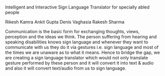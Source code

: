Intelligent and Interactive Sign Language Translator for specially abled people

Rikesh Kamra
Ankit Gupta
Denis Vaghasia
Rakesh Sharma

Communication is the basic form for exchanging thoughts, views, perception and the ideas we think. 
The person suffering from hearing and speaking disabilities knows sign language and whenever they want to communicate with us they do it via gestures i.e. sign language and most of the times we are unaware as to what it means.
Hence to bridge the gap, we are creating a sign language translator which would not only translate gesture performed by these person and it will convert it into text & audio and also it will convert text/audio from us to sign language.
